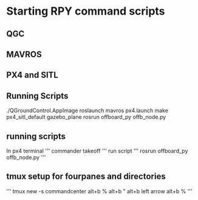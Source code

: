 # Starting RPY command scripts

## QGC
## MAVROS
## PX4 and SITL
## Running Scripts
./QGroundControl.AppImage
roslaunch mavros px4.launch
make px4_sitl_default gazebo_plane
rosrun offboard_py offb_node.py


## running scripts
In px4 terminal
'''
commander takeoff
'''
run script
'''
rosrun offboard_py offb_node.py 
'''

## tmux setup for fourpanes and directories

'''
tmux new -s commandcenter
alt+b %
alt+b "
alt+b left arrow
alt+b %
'''


